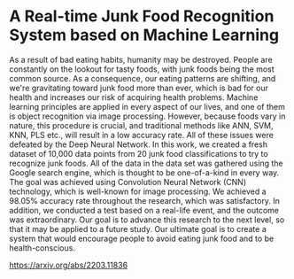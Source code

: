 # A Real-time Junk Food Recognition System based on Machine Learning
As a result of bad eating habits, humanity may be destroyed. People are constantly on the lookout for tasty foods, with junk foods being the most common source. As a consequence, our eating patterns are shifting, and we're gravitating toward junk food more than ever, which is bad for our health and increases our risk of acquiring health problems. Machine learning principles are applied in every aspect of our lives, and one of them is object recognition via image processing. However, because foods vary in nature, this procedure is crucial, and traditional methods like ANN, SVM, KNN, PLS etc., will result in a low accuracy rate. All of these issues were defeated by the Deep Neural Network. In this work, we created a fresh dataset of 10,000 data points from 20 junk food classifications to try to recognize junk foods. All of the data in the data set was gathered using the Google search engine, which is thought to be one-of-a-kind in every way. The goal was achieved using Convolution Neural Network (CNN) technology, which is well-known for image processing. We achieved a 98.05\% accuracy rate throughout the research, which was satisfactory. In addition, we conducted a test based on a real-life event, and the outcome was extraordinary. Our goal is to advance this research to the next level, so that it may be applied to a future study. Our ultimate goal is to create a system that would encourage people to avoid eating junk food and to be health-conscious.

https://arxiv.org/abs/2203.11836
